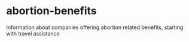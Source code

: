 # abortion-benefits
Information about companies offering abortion related benefits, starting with travel assistance
